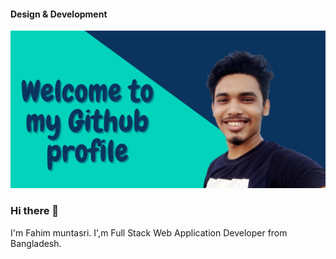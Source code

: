 #### Design & Development
![Design & Development](https://github.com/fahim-muntasir/fahim-muntasir/blob/master-branch/Welcome%20to%20my%20Github%20profile.jpg)
### Hi there 👋
I'm Fahim muntasri. I',m Full Stack Web Application Developer from  Bangladesh. 
